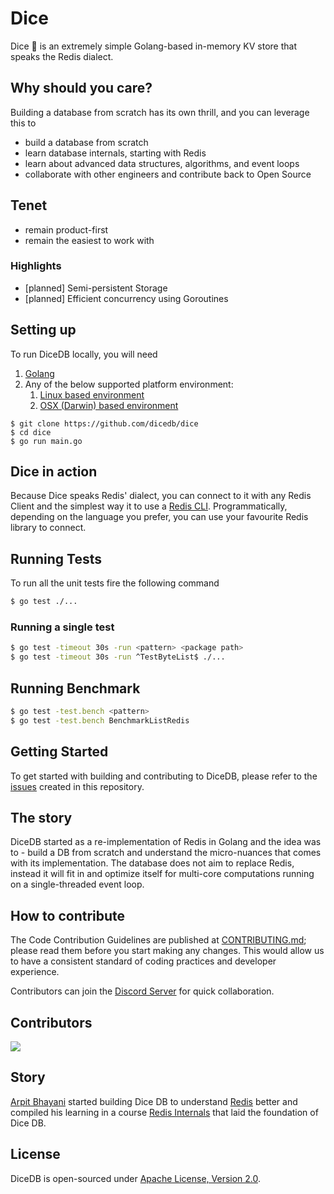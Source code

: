Dice
===

Dice 🎲 is an extremely simple Golang-based in-memory KV store that speaks the Redis dialect.

## Why should you care?

Building a database from scratch has its own thrill, and you can leverage this to

- build a database from scratch
- learn database internals, starting with Redis
- learn about advanced data structures, algorithms, and event loops
- collaborate with other engineers and contribute back to Open Source

## Tenet

- remain product-first
- remain the easiest to work with

### Highlights

- [planned] Semi-persistent Storage
- [planned] Efficient concurrency using Goroutines

## Setting up

To run DiceDB locally, you will need

1. [Golang](https://go.dev/)
2. Any of the below supported platform environment:
    1. [Linux based environment](https://en.wikipedia.org/wiki/Comparison_of_Linux_distributions)
    2. [OSX (Darwin) based environment](https://en.wikipedia.org/wiki/MacOS)

```
$ git clone https://github.com/dicedb/dice
$ cd dice
$ go run main.go
```

## Dice in action

Because Dice speaks Redis' dialect, you can connect to it with any Redis Client and the simplest way it to use a [Redis CLI](https://redis.io/docs/manual/cli/). Programmatically, depending on the language you prefer, you can use your favourite Redis library to connect.

## Running Tests

To run all the unit tests fire the following command

```sh
$ go test ./...
```

### Running a single test

```sh
$ go test -timeout 30s -run <pattern> <package path>
$ go test -timeout 30s -run ^TestByteList$ ./...
```

## Running Benchmark

```sh
$ go test -test.bench <pattern>
$ go test -test.bench BenchmarkListRedis
```

## Getting Started

To get started with building and contributing to DiceDB, please refer to the [issues](https://github.com/DiceDB/dice/issues) created in this repository.

## The story

DiceDB started as a re-implementation of Redis in Golang and the idea was to - build a DB from scratch and understand the micro-nuances that comes with its implementation. The database does not aim to replace Redis, instead it will fit in and optimize itself for multi-core computations running on a single-threaded event loop.

## How to contribute

The Code Contribution Guidelines are published at [CONTRIBUTING.md](CONTRIBUTING.md); please read them before you start making any changes. This would allow us to have a consistent standard of coding practices and developer experience.

Contributors can join the [Discord Server](https://discord.gg/6r8uXWtXh7) for quick collaboration.

## Contributors

<a href = "https://github.com/dicedb/dice/graphs/contributors">
  <img src = "https://contrib.rocks/image?repo=dicedb/dice"/>
</a>

## Story

[Arpit Bhayani](https://arpitbhayani.me) started building Dice DB to understand [Redis](https://redis.io/) better and
compiled his learning in a course [Redis Internals](https://arpitbhayani.me/redis) that
laid the foundation of Dice DB.

## License

DiceDB is open-sourced under [Apache License, Version 2.0](LICENSE.md).

